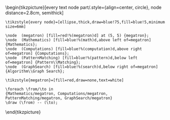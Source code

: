 
\begin{tikzpicture}[every text node part/.style={align=center, circle}, node
distance=2.8cm, semithick]

    \tikzstyle{every node}=[ellipse,thick,draw=blue!75,fill=blue!5,minimum size=6mm]

    \node  (megatron) [fill=red!%(megatron)d] at (5, 5) {megatron};
    \node  (Mathematics) [fill=blue!%(math)d,above left of=megatron] {Mathematics};
    \node  (Computations) [fill=blue!%(computation)d,above right of=megatron] {Computations};
    \node  (PatternMatching) [fill=blue!%(pattern)d,below left of=megatron] {Pattern\\Matching};
    \node  (GraphSearch) [fill=blue!%(search)d,below right of=megatron] {Algorithm\\Graph Search};

    \tikzstyle{megatron}=[fill=red,draw=none,text=white]

    \foreach \from/\to in
    {Mathematics/megatron, Computations/megatron, PatternMatching/megatron, GraphSearch/megatron}
    \draw (\from) -- (\to);

\end{tikzpicture}
